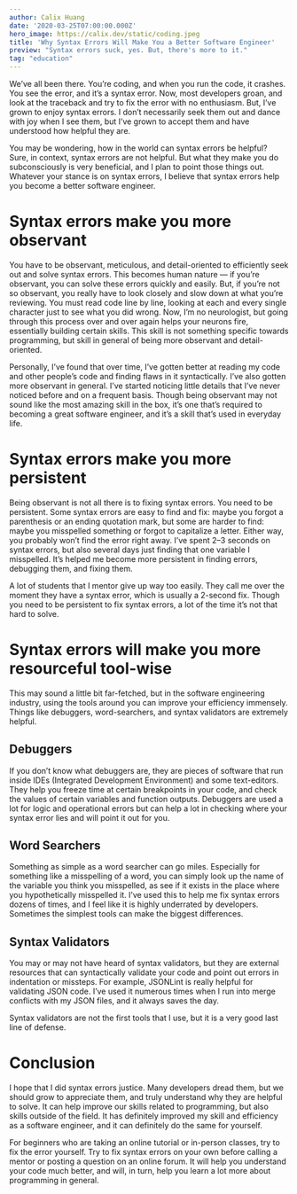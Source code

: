 ```yaml
---
author: Calix Huang
date: '2020-03-25T07:00:00.000Z'
hero_image: https://calix.dev/static/coding.jpeg
title: 'Why Syntax Errors Will Make You a Better Software Engineer'
preview: "Syntax errors suck, yes. But, there's more to it."
tag: "education"
---
```


We’ve all been there. You’re coding, and when you run the code, it crashes. You see the error, and it’s a syntax error. Now, most developers groan, and look at the traceback and try to fix the error with no enthusiasm. But, I’ve grown to enjoy syntax errors. I don’t necessarily seek them out and dance with joy when I see them, but I’ve grown to accept them and have understood how helpful they are.

You may be wondering, how in the world can syntax errors be helpful? Sure, in context, syntax errors are not helpful. But what they make you do subconsciously is very beneficial, and I plan to point those things out.
Whatever your stance is on syntax errors, I believe that syntax errors help you become a better software engineer.

# Syntax errors make you more observant

You have to be observant, meticulous, and detail-oriented to efficiently seek out and solve syntax errors. This becomes human nature — if you’re observant, you can solve these errors quickly and easily. But, if you’re not so observant, you really have to look closely and slow down at what you’re reviewing. You must read code line by line, looking at each and every single character just to see what you did wrong. Now, I’m no neurologist, but going through this process over and over again helps your neurons fire, essentially building certain skills. This skill is not something specific towards programming, but skill in general of being more observant and detail-oriented.

Personally, I’ve found that over time, I’ve gotten better at reading my code and other people’s code and finding flaws in it syntactically. I’ve also gotten more observant in general. I’ve started noticing little details that I’ve never noticed before and on a frequent basis. Though being observant may not sound like the most amazing skill in the box, it’s one that’s required to becoming a great software engineer, and it’s a skill that’s used in everyday life.

# Syntax errors make you more persistent

Being observant is not all there is to fixing syntax errors. You need to be persistent. Some syntax errors are easy to find and fix: maybe you forgot a parenthesis or an ending quotation mark, but some are harder to find: maybe you misspelled something or forgot to capitalize a letter. Either way, you probably won’t find the error right away. I’ve spent 2–3 seconds on syntax errors, but also several days just finding that one variable I misspelled. It’s helped me become more persistent in finding errors, debugging them, and fixing them.

A lot of students that I mentor give up way too easily. They call me over the moment they have a syntax error, which is usually a 2-second fix. Though you need to be persistent to fix syntax errors, a lot of the time it’s not that hard to solve.

# Syntax errors will make you more resourceful tool-wise

This may sound a little bit far-fetched, but in the software engineering industry, using the tools around you can improve your efficiency immensely. Things like debuggers, word-searchers, and syntax validators are extremely helpful.

## Debuggers
If you don’t know what debuggers are, they are pieces of software that run inside IDEs (Integrated Development Environment) and some text-editors. They help you freeze time at certain breakpoints in your code, and check the values of certain variables and function outputs. Debuggers are used a lot for logic and operational errors but can help a lot in checking where your syntax error lies and will point it out for you.

## Word Searchers
Something as simple as a word searcher can go miles. Especially for something like a misspelling of a word, you can simply look up the name of the variable you think you misspelled, as see if it exists in the place where you hypothetically misspelled it. I’ve used this to help me fix syntax errors dozens of times, and I feel like it is highly underrated by developers. Sometimes the simplest tools can make the biggest differences.

## Syntax Validators
You may or may not have heard of syntax validators, but they are external resources that can syntactically validate your code and point out errors in indentation or missteps. For example, JSONLint is really helpful for validating JSON code. I’ve used it numerous times when I run into merge conflicts with my JSON files, and it always saves the day.

Syntax validators are not the first tools that I use, but it is a very good last line of defense.

# Conclusion

I hope that I did syntax errors justice. Many developers dread them, but we should grow to appreciate them, and truly understand why they are helpful to solve. It can help improve our skills related to programming, but also skills outside of the field. It has definitely improved my skill and efficiency as a software engineer, and it can definitely do the same for yourself.

For beginners who are taking an online tutorial or in-person classes, try to fix the error yourself. Try to fix syntax errors on your own before calling a mentor or posting a question on an online forum. It will help you understand your code much better, and will, in turn, help you learn a lot more about programming in general.

